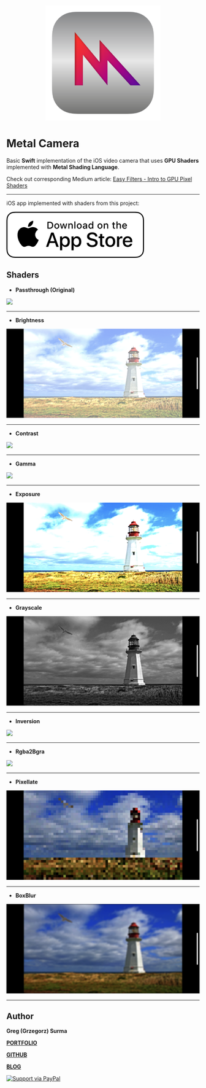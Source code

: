 <h3 align="center">
  <img src="assets/metal_camera_icon_web.png" width="300">
</h3>

# Metal Camera

Basic **Swift** implementation of the iOS video camera that uses **GPU Shaders** implemented with **Metal Shading Language**.

Check out corresponding Medium article: [Easy Filters - Intro to GPU Pixel Shaders](https://towardsdatascience.com/easy-filters-intro-to-gpu-pixel-shaders-156dac92b895)

---

iOS app implemented with shaders from this project:

[<img src="assets/appstore.png">](https://apps.apple.com/us/app/id1476720401)


## Shaders

* **Passthrough (Original)** 

<img src="assets/passthrough.PNG">

---

* **Brightness** 

<img src="assets/brightness.PNG">

---

* **Contrast** 

<img src="assets/contrast.PNG">

---

* **Gamma** 

<img src="assets/gamma.PNG">

---

* **Exposure** 

<img src="assets/exposure.PNG">

---

* **Grayscale** 

<img src="assets/grayscale.PNG">

---

* **Inversion** 

<img src="assets/inversion.PNG">

---

* **Rgba2Bgra** 

<img src="assets/rgba2bgra.PNG">

---

* **Pixellate** 

<img src="assets/pixellate.PNG">

---

* **BoxBlur** 

<img src="assets/boxBlur.PNG">

---


## Author

**Greg (Grzegorz) Surma**

[**PORTFOLIO**](https://gsurma.github.io)

[**GITHUB**](https://github.com/gsurma)

[**BLOG**](https://medium.com/@gsurma)

<a href="https://www.paypal.com/paypalme2/grzegorzsurma115">
  <img alt="Support via PayPal" src="https://cdn.rawgit.com/twolfson/paypal-github-button/1.0.0/dist/button.svg"/>
</a>

